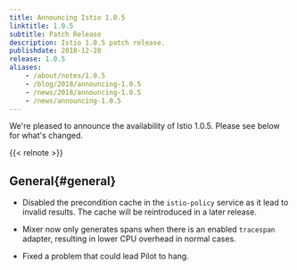 ```yaml
---
title: Announcing Istio 1.0.5
linktitle: 1.0.5
subtitle: Patch Release
description: Istio 1.0.5 patch release.
publishdate: 2018-12-20
release: 1.0.5
aliases:
    - /about/notes/1.0.5
    - /blog/2018/announcing-1.0.5
    - /news/2018/announcing-1.0.5
    - /news/announcing-1.0.5
---
```


We're pleased to announce the availability of Istio 1.0.5. Please see below for what's changed.

{{< relnote >}}

## General{#general}

- Disabled the precondition cache in the `istio-policy` service as it lead to invalid results. The
cache will be reintroduced in a later release.

- Mixer now only generates spans when there is an enabled `tracespan` adapter, resulting in lower CPU overhead in normal cases.

- Fixed a problem that could lead Pilot to hang.
